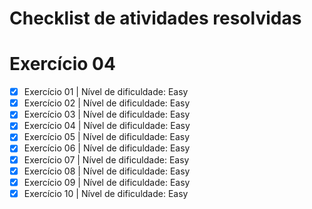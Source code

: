 # Checklist de atividades resolvidas

# Exercício 04

- [x] Exercício 01 | Nível de dificuldade: Easy
- [x] Exercício 02 | Nível de dificuldade: Easy
- [x] Exercício 03 | Nível de dificuldade: Easy
- [x] Exercício 04 | Nível de dificuldade: Easy
- [x] Exercício 05 | Nível de dificuldade: Easy
- [x] Exercício 06 | Nível de dificuldade: Easy
- [x] Exercício 07 | Nível de dificuldade: Easy
- [x] Exercício 08 | Nível de dificuldade: Easy
- [x] Exercício 09 | Nível de dificuldade: Easy
- [x] Exercício 10 | Nível de dificuldade: Easy
